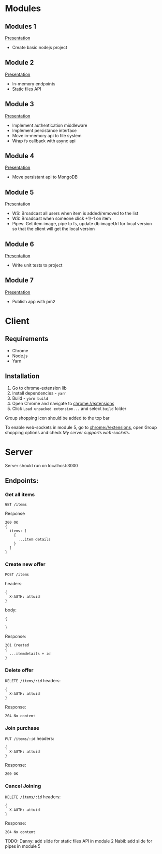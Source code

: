 # Modules

## Modules 1
[Presentation](http://dimkinv.github.io/nodejs-course-2018/module-1)
- Create basic nodejs project

## Module 2
[Presentation](http://dimkinv.github.io/nodejs-course-2018/module-2)
- In-memory endpoints
- Static files API 

## Module 3 
[Presentation](http://dimkinv.github.io/nodejs-course-2018/module-3)
- Implement authentication middleware
- Implement persistance interface
- Move in-memory api to file system
- Wrap fs callback with async api

## Module 4 
[Presentation](http://dimkinv.github.io/nodejs-course-2018/module-4)
- Move persistant api to MongoDB

## Module 5 
[Presentation](http://dimkinv.github.io/nodejs-course-2018/module-5)
- WS: Broadcast all users when item is added/removed to the list
- WS: Broadcast when someone click +1/-1 on item
- Pipes: Get item image, pipe to fs, update db imageUrl for local version so that the client will get the local version

## Module 6 
[Presentation](http://dimkinv.github.io/nodejs-course-2018/module-6)
- Write unit tests to project

## Module 7
[Presentation](http://dimkinv.github.io/nodejs-course-2018/module-7)
- Publish app with pm2


# Client
## Requirements 
- Chrome
- Node.js
- Yarn

## Installation
1. Go to chrome-extension lib
2. Install dependencies - `yarn`
3. Build - `yarn build`
4. Open Chrome and navigate to [chrome://extensions](chrome://extensions)
5. Click `Load unpacked extension...` and select `build` folder

Group shopping icon should be added to the top bar

To enable web-sockets in module 5, go to [chrome://extensions](chrome://extensions), open Group shopping options and check *My server supports web-sockets*.

# Server
Server should run on localhost:3000
## Endpoints:
### Get all items 
`GET /items`

Response
```
200 OK
{
  items: [
    {
      ...item details
    }
  ]
}
```

### Create new offer
`POST /items`

headers:
```
{
  X-AUTH: attuid
}
```

body:
```
{

}
```

Response:
```
201 Created
{
  ...itemdetails + id
}
```

### Delete offer
`DELETE /items/:id`
headers:
```
{
  X-AUTH: attuid
}
```

Response:
```
204 No content
```

### Join purchase 
`PUT /items/:id`
headers:
```
{
  X-AUTH: attuid
}
```
Response:
```
200 OK
```

### Cancel Joining
`DELETE /items/:id`
headers:
```
{
  X-AUTH: attuid
}
```

Response:
```
204 No content
```


TODO:
Danny: add slide for static files API in module 2
Nabil: add slide for pipes in module 5